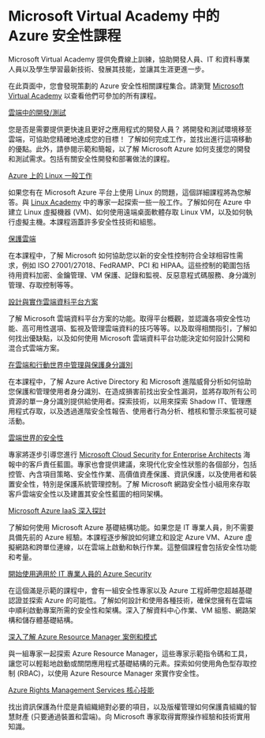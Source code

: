 <properties
   pageTitle="Microsoft Virtual Academy 中的 Azure 安全性課程 | Microsoft Azure"
   description="本文提供來自 Microsoft Virtual Academy 的策劃 Azure 安全性相關課程集合。Microsoft Virtual Academy 提供免費線上訓練，協助開發人員、IT 和資料專業人員以及學生學習最新技術、發展其技能，並讓其生涯更進一步。"
   services="security"
   documentationCenter="na"
   authors="TomShinder"
   manager="MBaldwin"
   editor="TomSh"/>

<tags
   ms.service="security"
   ms.devlang="na"
   ms.topic="article"
   ms.tgt_pltfrm="na"
   ms.workload="na"
   ms.date="08/09/2016"
   ms.author="terrylan"/>

# Microsoft Virtual Academy 中的 Azure 安全性課程

Microsoft Virtual Academy 提供免費線上訓練，協助開發人員、IT 和資料專業人員以及學生學習最新技術、發展其技能，並讓其生涯更進一步。

在此頁面中，您會發現策劃的 Azure 安全性相關課程集合。請瀏覽 [Microsoft Virtual Academy](https://mva.microsoft.com/) 以查看他們可參加的所有課程。

[雲端中的開發/測試](https://mva.microsoft.com/zh-TW/training-courses/devtest-in-the-cloud-16274?l=9aAijd7LC_2005190311)

您是否是需要提供更快速且更好之應用程式的開發人員？ 將開發和測試環境移至雲端，可協助您精確地達成您的目標！ 了解如何完成工作，並找出進行這項移動的優點。此外，請參閱示範和簡報，以了解 Microsoft Azure 如何支援您的開發和測試需求。包括有關安全性開發和部署做法的課程。

[Azure 上的 Linux 一般工作](https://mva.microsoft.com/zh-TW/training-courses/common-tasks-for-linux-on-azure-16191?l=J0Hvb7qJC_1204668937)

如果您有在 Microsoft Azure 平台上使用 Linux 的問題，這個詳細課程將為您解答。與 [Linux Academy](https://linuxacademy.com/) 中的專家一起探索一些一般工作。了解如何在 Azure 中建立 Linux 虛擬機器 (VM)、如何使用遠端桌面軟體存取 Linux VM，以及如何執行虛擬主機。本課程涵蓋許多安全性技術和組態。

[保護雲端](https://mva.microsoft.com/zh-TW/training-courses/secure-the-cloud-14037?l=lQIkkst0B_5300115881)

在本課程中，了解 Microsoft 如何協助您以新的安全性控制符合全球相容性需求，例如 ISO 27001/27018、FedRAMP、PCI 和 HIPAA。這些控制的範圍包括待用資料加密、金鑰管理、VM 保護、記錄和監視、反惡意程式碼服務、身分識別管理、存取控制等等。

[設計與實作雲端資料平台方案](https://mva.microsoft.com/zh-TW/training-courses/design-and-implement-cloud-data-platform-solutions-15711?l=jbCdW0j1B_3005244527)

了解 Microsoft 雲端資料平台方案的功能。取得平台概觀，並認識各項安全性功能、高可用性選項、監視及管理雲端資料的技巧等等。以及取得相關指引，了解如何找出優缺點，以及如何使用 Microsoft 雲端資料平台功能決定如何設計公開和混合式雲端方案。

[在雲端和行動世界中管理與保護身分識別](https://mva.microsoft.com/zh-TW/training-courses/manage-and-secure-identities-in-a-cloud-and-mobile-world-14013?l=GIJ2GcvrB_405192797)

在本課程中，了解 Azure Active Directory 和 Microsoft 進階威脅分析如何協助您保護和管理使用者身分識別、在造成損害前找出安全性漏洞，並將存取所有公司資源的單一身分識別提供給使用者。探索技術，以用來探索 Shadow IT、管理應用程式存取，以及透過進階安全性報告、使用者行為分析、稽核和警示來監視可疑活動。

[雲端世界的安全性](https://mva.microsoft.com/zh-TW/training-courses/security-in-a-cloudenabled-world-12725?l=CfLHobAcB_3904300474)

專家將逐步引導您進行 [Microsoft Cloud Security for Enterprise Architects](http://www.microsoft.com/download/48121) 海報中的客戶責任藍圖。專家也會提供建議，來現代化安全性狀態的各個部分，包括控管、內含項目策略、安全性作業、高價值資產保護、資訊保護，以及使用者和裝置安全性，特別是保護系統管理控制。了解 Microsoft 網路安全性小組用來存取客戶雲端安全性以及建置其安全性藍圖的相同架構。

[Microsoft Azure IaaS 深入探討](https://mva.microsoft.com/zh-TW/training-courses/microsoft-azure-iaas-deep-dive-14339?l=PtppYVQgB_8300115888)

了解如何使用 Microsoft Azure 基礎結構功能。如果您是 IT 專業人員，則不需要具備先前的 Azure 經驗。本課程逐步解說如何建立和設定 Azure VM、Azure 虛擬網路和跨單位連線，以在雲端上啟動和執行作業。這整個課程會包括安全性功能和考量。

[開始使用適用於 IT 專業人員的 Azure Security](https://mva.microsoft.com/training-courses/getting-started-with-azure-security-for-the-it-professional-11165?l=HfHzCXSAB_7404300474)

在這個滿是示範的課程中，會有一組安全性專家以及 Azure 工程師帶您超越基礎認證並探索 Azure 的可能性。了解如何設計和使用各種技術，確保您擁有在雲端中順利啟動專案所需的安全性和架構。深入了解資料中心作業、VM 組態、網路架構和儲存體基礎結構。

[深入了解 Azure Resource Manager 案例和模式](https://mva.microsoft.com/zh-TW/training-courses/deep-dive-into-azure-resource-manager-scenarios-and-patterns-13793?l=i1m06ZJYB_7001937557)

與一組專家一起探索 Azure Resource Manager，這些專家示範指令碼和工具，讓您可以輕鬆地啟動或關閉應用程式基礎結構的元素。探索如何使用角色型存取控制 (RBAC)，以使用 Azure Resource Manager 來實作安全性。

[Azure Rights Management Services 核心技能](https://mva.microsoft.com/zh-TW/training-courses/azure-rights-management-services-core-skills-10500?l=QLoxMwuCB_1805094681)

找出資訊保護為什麼是貴組織絕對必要的項目，以及版權管理如何保護貴組織的智慧財產 (只要通過裝置和雲端)。向 Microsoft 專家取得實際操作經驗和技術實用知識。

<!---HONumber=AcomDC_0810_2016---->